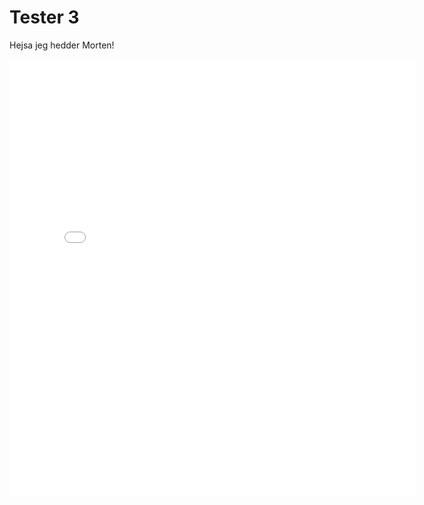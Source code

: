 # Tester 3

Hejsa jeg hedder Morten!

<iframe src="/images/TimeSlider.html" style="border:none;height:700px;width:650px;"/>
